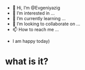 - 👋 Hi, I’m @Evgeniyazig
- 👀 I’m interested in ...
- 🌱 I’m currently learning ...
- 💞️ I’m looking to collaborate on ...
- 📫 How to reach me ...

<!---
Evgeniyazig/Evgeniyazig is a ✨ special ✨ repository because its `README.md` (this file) appears on your GitHub profile.
You can click the Preview link to take a look at your changes.
--->
- I am happy today)
# what is it?
<!---
a eto ne budet vidno
--->
